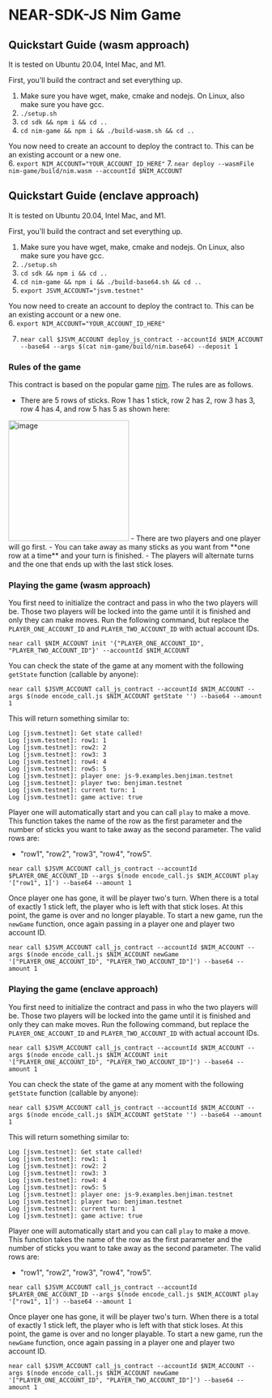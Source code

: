 # NEAR-SDK-JS Nim Game

## Quickstart Guide (wasm approach)
It is tested on Ubuntu 20.04, Intel Mac, and M1.

First, you'll build the contract and set everything up.
1. Make sure you have wget, make, cmake and nodejs. On Linux, also make sure you have gcc.
2. `./setup.sh`
3. `cd sdk && npm i && cd ..`
4. `cd nim-game && npm i && ./build-wasm.sh && cd ..`

You now need to create an account to deploy the contract to. This can be an existing account or a new one.  
6. `export NIM_ACCOUNT="YOUR_ACCOUNT_ID_HERE"`
7. `near deploy --wasmFile nim-game/build/nim.wasm --accountId $NIM_ACCOUNT`

## Quickstart Guide (enclave approach)
It is tested on Ubuntu 20.04, Intel Mac, and M1.

First, you'll build the contract and set everything up.
1. Make sure you have wget, make, cmake and nodejs. On Linux, also make sure you have gcc.
2. `./setup.sh`
3. `cd sdk && npm i && cd ..`
4. `cd nim-game && npm i && ./build-base64.sh && cd ..`
5. `export JSVM_ACCOUNT="jsvm.testnet"`

You now need to create an account to deploy the contract to. This can be an existing account or a new one.  
6. `export NIM_ACCOUNT="YOUR_ACCOUNT_ID_HERE"`

7. `near call $JSVM_ACCOUNT deploy_js_contract --accountId $NIM_ACCOUNT --base64 --args $(cat nim-game/build/nim.base64) --deposit 1`


### Rules of the game
This contract is based on the popular game [nim](https://en.wikipedia.org/wiki/Nim). The rules are as follows.
- There are 5 rows of sticks. Row 1 has 1 stick, row 2 has 2, row 3 has 3, row 4 has 4, and row 5 has 5 as shown here:
<img width="238" alt="image" src="https://user-images.githubusercontent.com/57506486/167643849-649a7615-efe7-4212-b927-d9d37c0e2d71.png">
- There are two players and one player will go first. 
- You can take away as many sticks as you want from **one row at a time** and your turn is finished.
- The players will alternate turns and the one that ends up with the last stick loses.

### Playing the game (wasm approach)
You first need to initialize the contract and pass in who the two players will be. Those two players will be locked into the game until it is finished and only they can make moves. Run the following command, but replace the `PLAYER_ONE_ACCOUNT_ID` and `PLAYER_TWO_ACCOUNT_ID` with actual account IDs. 
```
near call $NIM_ACCOUNT init '{"PLAYER_ONE_ACCOUNT_ID", "PLAYER_TWO_ACCOUNT_ID"}' --accountId $NIM_ACCOUNT
```
You can check the state of the game at any moment with the following `getState` function (callable by anyone):

```
near call $JSVM_ACCOUNT call_js_contract --accountId $NIM_ACCOUNT --args $(node encode_call.js $NIM_ACCOUNT getState '') --base64 --amount 1
```
This will return something similar to: 
```
Log [jsvm.testnet]: Get state called!
Log [jsvm.testnet]: row1: 1
Log [jsvm.testnet]: row2: 2
Log [jsvm.testnet]: row3: 3
Log [jsvm.testnet]: row4: 4
Log [jsvm.testnet]: row5: 5
Log [jsvm.testnet]: player one: js-9.examples.benjiman.testnet
Log [jsvm.testnet]: player two: benjiman.testnet
Log [jsvm.testnet]: current turn: 1
Log [jsvm.testnet]: game active: true
```

Player one will automatically start and you can call `play` to make a move. This function takes the name of the row as the first parameter and the number of sticks you want to take away as the second parameter. The valid rows are: 
- "row1", "row2", "row3", "row4", "row5". 
```
near call $JSVM_ACCOUNT call_js_contract --accountId $PLAYER_ONE_ACCOUNT_ID --args $(node encode_call.js $NIM_ACCOUNT play '["row1", 1]') --base64 --amount 1
```
Once player one has gone, it will be player two's turn. When there is a total of exactly 1 stick left, the player who is left with that stick loses. At this point, the game is over and no longer playable. To start a new game, run the `newGame` function, once again passing in a player one and player two account ID. 

```
near call $JSVM_ACCOUNT call_js_contract --accountId $NIM_ACCOUNT --args $(node encode_call.js $NIM_ACCOUNT newGame '["PLAYER_ONE_ACCOUNT_ID", "PLAYER_TWO_ACCOUNT_ID"]') --base64 --amount 1
```

### Playing the game (enclave approach)
You first need to initialize the contract and pass in who the two players will be. Those two players will be locked into the game until it is finished and only they can make moves. Run the following command, but replace the `PLAYER_ONE_ACCOUNT_ID` and `PLAYER_TWO_ACCOUNT_ID` with actual account IDs. 
```
near call $JSVM_ACCOUNT call_js_contract --accountId $NIM_ACCOUNT --args $(node encode_call.js $NIM_ACCOUNT init '["PLAYER_ONE_ACCOUNT_ID", "PLAYER_TWO_ACCOUNT_ID"]') --base64 --amount 1
```
You can check the state of the game at any moment with the following `getState` function (callable by anyone):

```
near call $JSVM_ACCOUNT call_js_contract --accountId $NIM_ACCOUNT --args $(node encode_call.js $NIM_ACCOUNT getState '') --base64 --amount 1
```
This will return something similar to: 
```
Log [jsvm.testnet]: Get state called!
Log [jsvm.testnet]: row1: 1
Log [jsvm.testnet]: row2: 2
Log [jsvm.testnet]: row3: 3
Log [jsvm.testnet]: row4: 4
Log [jsvm.testnet]: row5: 5
Log [jsvm.testnet]: player one: js-9.examples.benjiman.testnet
Log [jsvm.testnet]: player two: benjiman.testnet
Log [jsvm.testnet]: current turn: 1
Log [jsvm.testnet]: game active: true
```

Player one will automatically start and you can call `play` to make a move. This function takes the name of the row as the first parameter and the number of sticks you want to take away as the second parameter. The valid rows are: 
- "row1", "row2", "row3", "row4", "row5". 
```
near call $JSVM_ACCOUNT call_js_contract --accountId $PLAYER_ONE_ACCOUNT_ID --args $(node encode_call.js $NIM_ACCOUNT play '["row1", 1]') --base64 --amount 1
```
Once player one has gone, it will be player two's turn. When there is a total of exactly 1 stick left, the player who is left with that stick loses. At this point, the game is over and no longer playable. To start a new game, run the `newGame` function, once again passing in a player one and player two account ID. 

```
near call $JSVM_ACCOUNT call_js_contract --accountId $NIM_ACCOUNT --args $(node encode_call.js $NIM_ACCOUNT newGame '["PLAYER_ONE_ACCOUNT_ID", "PLAYER_TWO_ACCOUNT_ID"]') --base64 --amount 1
```
